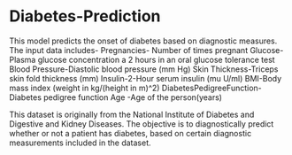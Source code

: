 # Diabetes-Prediction
This model predicts the onset of diabetes based on diagnostic measures. The input data includes-
Pregnancies- Number of times pregnant
Glucose- Plasma glucose concentration a 2 hours in an oral glucose tolerance test
Blood Pressure-Diastolic blood pressure (mm Hg)
Skin Thickness-Triceps skin fold thickness (mm)
Insulin-2-Hour serum insulin (mu U/ml)
BMI-Body mass index (weight in kg/(height in m)^2)
DiabetesPedigreeFunction-Diabetes pedigree function
Age -Age of the person(years)

This dataset is originally from the National Institute of Diabetes and Digestive and Kidney Diseases. The objective is to diagnostically predict whether or not a patient has diabetes, based on certain diagnostic measurements included in the dataset.
